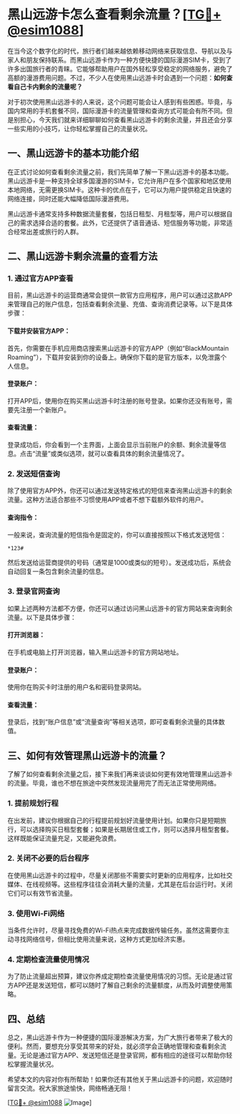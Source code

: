 # 黑山远游卡怎么查看剩余流量？[[TG💪+ @esim1088](https://t.me/s/esim1088)]

在当今这个数字化的时代，旅行者们越来越依赖移动网络来获取信息、导航以及与家人和朋友保持联系。而黑山远游卡作为一种方便快捷的国际漫游SIM卡，受到了许多出国旅行者的青睐。它能够帮助用户在国外轻松享受稳定的网络服务，避免了高额的漫游费用问题。不过，不少人在使用黑山远游卡时会遇到一个问题：**如何查看自己卡内剩余的流量呢？**

对于初次使用黑山远游卡的人来说，这个问题可能会让人感到有些困惑。毕竟，与国内常用的手机套餐不同，国际漫游卡的流量管理和查询方式可能会有所不同。但是别担心，今天我们就来详细聊聊如何查看黑山远游卡的剩余流量，并且还会分享一些实用的小技巧，让你轻松掌握自己的流量状况。

## 一、黑山远游卡的基本功能介绍

在正式讨论如何查看剩余流量之前，我们先简单了解一下黑山远游卡的基本功能。黑山远游卡是一种支持全球多国漫游的SIM卡，它允许用户在多个国家和地区使用本地网络，无需更换SIM卡。这种卡的优点在于，它可以为用户提供稳定且快速的网络连接，同时还能大幅降低国际漫游费用。

黑山远游卡通常支持多种数据流量套餐，包括日租型、月租型等，用户可以根据自己的需求选择合适的套餐。此外，它还提供了语音通话、短信服务等功能，非常适合经常出差或旅行的人群。

## 二、黑山远游卡剩余流量的查看方法

### 1. 通过官方APP查看

目前，黑山远游卡的运营商通常会提供一款官方应用程序，用户可以通过这款APP来管理自己的账户信息，包括查看剩余流量、充值、查询消费记录等。以下是具体步骤：

#### 下载并安装官方APP：
首先，你需要在手机应用商店搜索黑山远游卡的官方APP（例如“BlackMountain Roaming”），下载并安装到你的设备上。确保你下载的是官方版本，以免泄露个人信息。

#### 登录账户：
打开APP后，使用你在购买黑山远游卡时注册的账号登录。如果你还没有账号，需要先注册一个新账户。

#### 查看流量：
登录成功后，你会看到一个主界面，上面会显示当前账户的余额、剩余流量等信息。点击“流量”或类似选项，就可以查看具体的剩余流量情况了。

### 2. 发送短信查询

除了使用官方APP外，你还可以通过发送特定格式的短信来查询黑山远游卡的剩余流量。这种方法适合那些不习惯使用APP或者不想下载额外软件的用户。

#### 查询指令：
一般来说，查询流量的短信指令是固定的，你可以直接按照以下格式发送短信：

```
*123#
```

然后发送给运营商提供的号码（通常是1000或类似的短号）。发送成功后，系统会自动回复一条包含剩余流量的信息。

### 3. 登录官网查询

如果上述两种方法都不方便，你还可以通过访问黑山远游卡的官方网站来查询剩余流量。以下是具体步骤：

#### 打开浏览器：
在手机或电脑上打开浏览器，输入黑山远游卡的官方网站地址。

#### 登录账户：
使用你在购买卡时注册的用户名和密码登录网站。

#### 查看流量：
登录后，找到“账户信息”或“流量查询”等相关选项，即可查看剩余流量的具体数值。

## 三、如何有效管理黑山远游卡的流量？

了解了如何查看剩余流量之后，接下来我们再来谈谈如何更有效地管理黑山远游卡的流量。毕竟，谁也不想在旅途中突然发现流量用完了而无法正常使用网络。

### 1. 提前规划行程

在出发前，建议你根据自己的行程提前规划好流量使用计划。如果你只是短期旅行，可以选择购买日租型套餐；如果是长期居住或工作，则可以选择月租型套餐。这样既能保证流量充足，又能避免浪费。

### 2. 关闭不必要的后台程序

在使用黑山远游卡的过程中，尽量关闭那些不需要实时更新的应用程序，比如社交媒体、在线视频等。这些程序往往会消耗大量的流量，尤其是在后台运行时。关闭它们可以有效节省流量。

### 3. 使用Wi-Fi网络

当条件允许时，尽量寻找免费的Wi-Fi热点来完成数据传输任务。虽然这需要你主动寻找网络信号，但相比使用流量来说，这种方式更加经济实惠。

### 4. 定期检查流量使用情况

为了防止流量超出预算，建议你养成定期检查流量使用情况的习惯。无论是通过官方APP还是发送短信，都可以随时了解自己剩余的流量额度，从而及时调整使用策略。

## 四、总结

总之，黑山远游卡作为一种便捷的国际漫游解决方案，为广大旅行者带来了极大的便利。然而，要想充分享受其带来的好处，就必须学会正确地管理和查看剩余流量。无论是通过官方APP、发送短信还是登录官网，都有相应的途径可以帮助你轻松掌握流量状况。

希望本文的内容对你有所帮助！如果你还有其他关于黑山远游卡的问题，欢迎随时留言交流。祝大家旅途愉快，网络畅通无阻！

[[TG💪+ @esim1088](https://t.me/s/esim1088) ![Image](https://i.postimg.cc/4NQfJmqS/Snipaste-2025-05-13-00-14-12.png)]